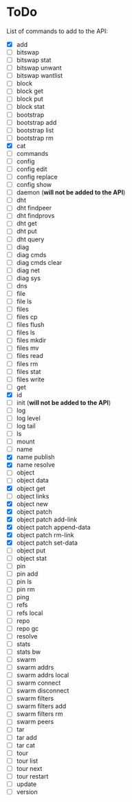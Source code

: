 # ToDo

List of commands to add to the API:

- [x] add
- [ ] bitswap
- [ ] bitswap stat
- [ ] bitswap unwant
- [ ] bitswap wantlist
- [ ] block
- [ ] block get
- [ ] block put
- [ ] block stat
- [ ] bootstrap
- [ ] bootstrap add
- [ ] bootstrap list
- [ ] bootstrap rm
- [x] cat
- [ ] commands
- [ ] config
- [ ] config edit
- [ ] config replace
- [ ] config show
- [ ] daemon (**will not be added to the API**)
- [ ] dht
- [ ] dht findpeer
- [ ] dht findprovs
- [ ] dht get
- [ ] dht put
- [ ] dht query
- [ ] diag
- [ ] diag cmds
- [ ] diag cmds clear
- [ ] diag net
- [ ] diag sys
- [ ] dns
- [ ] file
- [ ] file ls
- [ ] files
- [ ] files cp
- [ ] files flush
- [ ] files ls
- [ ] files mkdir
- [ ] files mv
- [ ] files read
- [ ] files rm
- [ ] files stat
- [ ] files write
- [ ] get
- [x] id
- [ ] init (**will not be added to the API**)
- [ ] log
- [ ] log level
- [ ] log tail
- [ ] ls
- [ ] mount
- [ ] name
- [x] name publish
- [x] name resolve
- [ ] object
- [ ] object data
- [x] object get
- [ ] object links
- [x] object new
- [x] object patch
- [x] object patch add-link
- [x] object patch append-data
- [x] object patch rm-link
- [x] object patch set-data
- [ ] object put
- [ ] object stat
- [ ] pin
- [ ] pin add
- [ ] pin ls
- [ ] pin rm
- [ ] ping
- [ ] refs
- [ ] refs local
- [ ] repo
- [ ] repo gc
- [ ] resolve
- [ ] stats
- [ ] stats bw
- [ ] swarm
- [ ] swarm addrs
- [ ] swarm addrs local
- [ ] swarm connect
- [ ] swarm disconnect
- [ ] swarm filters
- [ ] swarm filters add
- [ ] swarm filters rm
- [ ] swarm peers
- [ ] tar
- [ ] tar add
- [ ] tar cat
- [ ] tour
- [ ] tour list
- [ ] tour next
- [ ] tour restart
- [ ] update
- [ ] version
